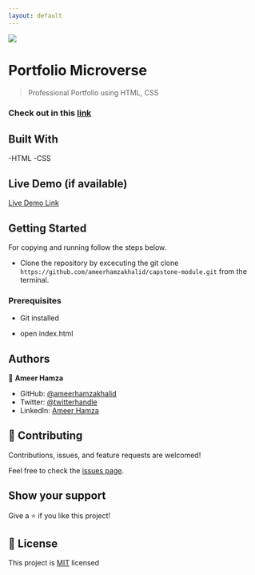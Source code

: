 ```yaml
---
layout: default
---
```

![](https://img.shields.io/badge/Microverse-blueviolet)

# Portfolio Microverse

> Professional Portfolio using HTML, CSS

### Check out in this [link](https://github.com/ameerhamzakhalid/capstone-module)

## Built With

-HTML
-CSS

## Live Demo (if available)

[Live Demo Link](https://github.com/ameerhamzakhalid/capstone-module)

## Getting Started


For copying and running follow the steps below.
- Clone the repository by excecuting the git clone ```https://github.com/ameerhamzakhalid/capstone-module.git``` from the terminal.
### Prerequisites
  - Git installed


  - open index.html

## Authors

👤 **Ameer Hamza**

- GitHub: [@ameerhamzakhalid](https://github.com/ameerhamzakhalid)
- Twitter: [@twitterhandle](https://twitter.com/ameeerhamza1997)
- LinkedIn: [Ameer Hamza](https://www.linkedin.com/in/choudhary-hamza-37b17a141/)


## 🤝 Contributing

Contributions, issues, and feature requests are welcomed!

Feel free to check the [issues page](https://github.com/ameerhamzakhalid/capstone-module/issues).

## Show your support

Give a ⭐️ if you like this project!

## 📝 License

This project is [MIT](./MIT.md) licensed